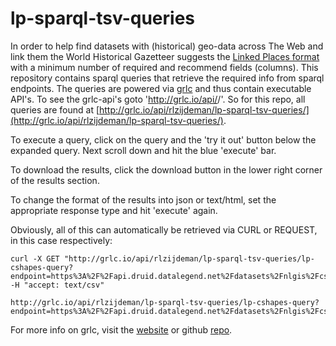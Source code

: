# lp-sparql-tsv-queries

In order to help find datasets with (historical) geo-data across The Web and link them the World Historical Gazetteer suggests the [Linked Places format](https://github.com/LinkedPasts/linked-places/blob/master/tsv.md) with a minimum number of required and recommend fields (columns). This repository contains sparql queries that retrieve the required info from sparql endpoints.
The queries are powered via [grlc](http://grlc.io) and thus contain executable API's. To see the grlc-api's goto 'http://grlc.io/api/<name-of-github-repo-owner>/<name-of-github-query-repo/>'. So for this repo, all queries are found at [http://grlc.io/api/rlzijdeman/lp-sparql-tsv-queries/](http://grlc.io/api/rlzijdeman/lp-sparql-tsv-queries/).

To execute a query, click on the query and the 'try it out' button below the expanded query. Next scroll down and hit the blue 'execute' bar.

To download the results, click the download button in the lower right corner of the results section.

To change the format of the results into json or text/html, set the appropriate response type and hit 'execute' again.

Obviously, all of this can automatically be retrieved via CURL or REQUEST, in this case respectively:
```
curl -X GET "http://grlc.io/api/rlzijdeman/lp-sparql-tsv-queries/lp-cshapes-query?endpoint=https%3A%2F%2Fapi.druid.datalegend.net%2Fdatasets%2Fnlgis%2Fcshapes%2Fservices%2Fcshapes%2Fsparql" -H "accept: text/csv"
```

```
http://grlc.io/api/rlzijdeman/lp-sparql-tsv-queries/lp-cshapes-query?endpoint=https%3A%2F%2Fapi.druid.datalegend.net%2Fdatasets%2Fnlgis%2Fcshapes%2Fservices%2Fcshapes%2Fsparql
```

For more info on grlc, visit the [website](http://grlc.io) or github [repo](https://github.com/CLARIAH/grlc).
